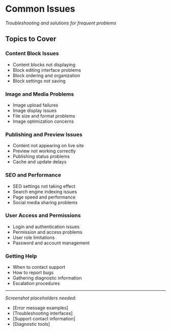 # Common Issues

*Troubleshooting and solutions for frequent problems*

## Topics to Cover

### Content Block Issues
- Content blocks not displaying
- Block editing interface problems
- Block ordering and organization
- Block settings not saving

### Image and Media Problems
- Image upload failures
- Image display issues
- File size and format problems
- Image optimization concerns

### Publishing and Preview Issues
- Content not appearing on live site
- Preview not working correctly
- Publishing status problems
- Cache and update delays

### SEO and Performance
- SEO settings not taking effect
- Search engine indexing issues
- Page speed and performance
- Social media sharing problems

### User Access and Permissions
- Login and authentication issues
- Permission and access problems
- User role limitations
- Password and account management

### Getting Help
- When to contact support
- How to report bugs
- Gathering diagnostic information
- Escalation procedures

---

*Screenshot placeholders needed:*
- [Error message examples]
- [Troubleshooting interfaces]
- [Support contact information]
- [Diagnostic tools]
